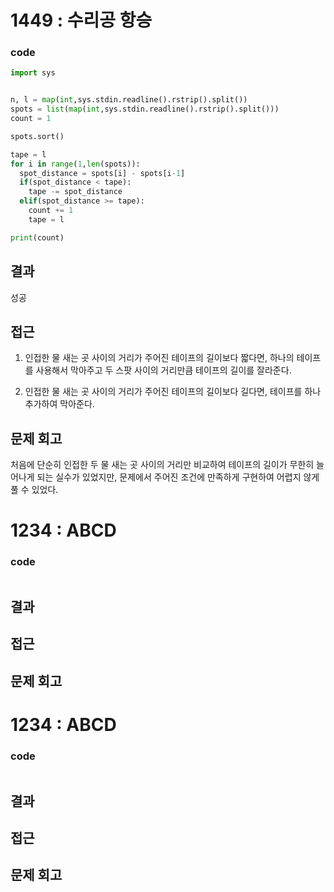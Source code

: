 # 1449 : 수리공 항승
### code
```python
import sys


n, l = map(int,sys.stdin.readline().rstrip().split())
spots = list(map(int,sys.stdin.readline().rstrip().split()))
count = 1

spots.sort()

tape = l
for i in range(1,len(spots)):
  spot_distance = spots[i] - spots[i-1]
  if(spot_distance < tape):
    tape -= spot_distance
  elif(spot_distance >= tape):
    count += 1
    tape = l

print(count)

  ```
## 결과
성공
## 접근
1. 인접한 물 새는 곳 사이의 거리가 주어진 테이프의 길이보다 짧다면, 하나의 테이프를 사용해서 막아주고 두 스팟 사이의 거리만큼 테이프의 길이를 잘라준다.

2. 인접한 물 새는 곳 사이의 거리가 주어진 테이프의 길이보다 길다면, 테이프를 하나 추가하여 막아준다.
## 문제 회고
처음에 단순히 인접한 두 물 새는 곳 사이의 거리만 비교하여 테이프의 길이가 무한히 늘어나게 되는 실수가 있었지만, 문제에서 주어진 조건에 만족하게 구현하여 어렵지 않게 풀 수 있었다.

# 1234 : ABCD
### code
```python

  ```
## 결과

## 접근

## 문제 회고

# 1234 : ABCD
### code
```python

  ```
## 결과

## 접근

## 문제 회고
